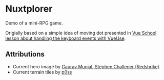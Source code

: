 # Nuxtplorer
Demo of a mini-RPG game.

Origially based on a simple idea of moving dot presented in [Vue School lesson about handling the keyboard events with VueUse](https://vueschool.io/lessons/the-keyboard-and-vueuse).

## Attributions
- Current hero image by [Gaurav Munjal, Stephen Challener (Redshrike)](https://opengameart.org/node/32390)
- Current terrain tiles by [p0ss](https://opengameart.org/content/30-grass-textures-tilable)
